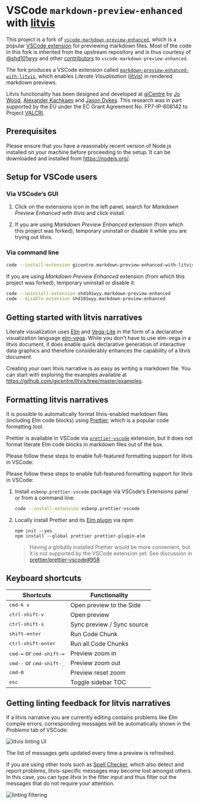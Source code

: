 # VSCode `markdown-preview-enhanced` with [litvis](http://litvis.org/)

This project is a fork of [`vscode-markdown-preview-enhanced`](https://github.com/shd101wyy/markdown-preview-enhanced), which is a popular [VSCode extension](https://marketplace.visualstudio.com/items?itemName=shd101wyy.markdown-preview-enhanced) for previewing markdown files.
Most of the code in this fork is inherited from the upstream repository and is thus courtesy of [@shd101wyy](https://github.com/shd101wyy) and other [contributors](https://github.com/shd101wyy/vscode-markdown-preview-enhanced/graphs/contributors) to `vscode-markdown-preview-enhanced`.

The fork produces a VSCode extension called [`markdown-preview-enhanced-with-litvis`](https://marketplace.visualstudio.com/items?itemName=gicentre.markdown-preview-enhanced-with-litvis), which enables _Literate Visualisation_ ([litvis](http://litvis.org/)) in rendered markdown previews.

Litvis functionality has been designed and developed at [giCentre](https://www.gicentre.net/) by [Jo Wood](https://github.com/jwoLondon), [Alexander Kachkaev](https://github.com/kachkaev) and [Jason Dykes](https://github.com/jsndyks).
This research was in part supported by the EU under the EC Grant Agreement No. FP7-IP-608142 to Project [VALCRI](http://valcri.org/).

## Prerequisites

Please ensure that you have a reasonably recent version of Node.js installed on your machine before proceeding to the setup.
It can be downloaded and installed from https://nodejs.org/.

## Setup for VSCode users

### Via VSCode’s GUI

1.  Click on the extensions icon in the left panel, search for _Markdown Preview Enhanced with litvis_ and click install.

1.  If you are using _Markdown Preview Enhanced_ extension (from which this project was forked), temporary uninstall or disable it while you are trying out litvis.

### Via command line

```bash
code --install-extension gicentre.markdown-preview-enhanced-with-litvis
```

If you are using _Markdown Preview Enhanced_ extension (from which this project was forked), temporary uninstall or disable it:

```bash
code --uninstall-extension shd101wyy.markdown-preview-enhanced
code --disable-extension shd101wyy.markdown-preview-enhanced
```

## Getting started with litvis narratives

Literate visualization uses [Elm](http://elm-lang.org) and [Vega-Lite](https://vega.github.io/vega-lite) in the form of a declarative visualization language [elm-vega](http://package.elm-lang.org/packages/gicentre/elm-vega/latest).
While you don't have to use elm-vega in a litvis document, it does enable quick declarative generation of interactive data graphics and therefore considerably enhances the capability of a litvis document.

Creating your own litvis narrative is as easy as writing a markdown file.
You can start with exploring the examples available at
https://github.com/gicentre/litvis/tree/master/examples.

## Formatting litvis narratives

It is possible to automatically format litvis-enabled markdown files (including Elm code blocks) using [Prettier](https://prettier.io/), which is a popular code formatting tool.

Prettier is available in VSCode via [`prettier-vscode`](https://github.com/prettier/prettier-vscode) extension, but it does not format literate Elm code blocks in markdown files out of the box.

Please follow these steps to enable full-featured formatting support for litvis in VSCode:

Please follow these steps to enable full-featured formatting support for litvis in VSCode:

1.  Install `esbenp.prettier-vscode` package via VSCode’s _Extensions_ panel or from a command line:

    ```bash
    code --install-extension esbenp.prettier-vscode
    ```

1.  Locally install Prettier and its [Elm plugin](https://github.com/gicentre/prettier-plugin-elm) via npm:

    ```
    npm init --yes
    npm install --global prettier prettier-plugin-elm
    ```

    > Having a globally installed Prettier would be more convenient, but it is not supported by the VSCode extension yet. See discussion in [prettier/prettier-vscode#958](https://github.com/prettier/prettier-vscode/issues/958).

## Keyboard shortcuts

| Shortcuts                                   | Functionality              |
| ------------------------------------------- | -------------------------- |
| <kbd>cmd-k v</kbd>                          | Open preview to the Side   |
| <kbd>ctrl-shift-v</kbd>                     | Open preview               |
| <kbd>ctrl-shift-s</kbd>                     | Sync preview / Sync source |
| <kbd>shift-enter</kbd>                      | Run Code Chunk             |
| <kbd>ctrl-shift-enter</kbd>                 | Run all Code Chunks        |
| <kbd>cmd-=</kbd> or <kbd>cmd-shift-=</kbd>  | Preview zoom in            |
| <kbd>cmd--</kbd> or <kbd>cmd-shift-\_</kbd> | Preview zoom out           |
| <kbd>cmd-0</kbd>                            | Preview reset zoom         |
| <kbd>esc</kbd>                              | Toggle sidebar TOC         |

## Getting linting feedback for litvis narratives

If a litvis narrative you are currently editing contains problems like Elm compile errors, corresponding messages will be automatically shown in the _Problems_ tab of VSCode:

![litvis linting UI](https://user-images.githubusercontent.com/608862/39370936-1eb6d250-4a38-11e8-853c-6ec03a281e98.png)

The list of messages gets updated every time a preview is refreshed.

If you are using other tools such as [Spell Checker](https://marketplace.visualstudio.com/items?itemName=streetsidesoftware.code-spell-checker), which also detect and report problems, litvis-specific messages may become lost amongst others.
In this case, you can type _litvis_ in the filter input and thus filter out the messages that do not require your attention.

![linting filtering](https://user-images.githubusercontent.com/608862/39371088-96f7af3c-4a38-11e8-865e-282a798350a9.png)
